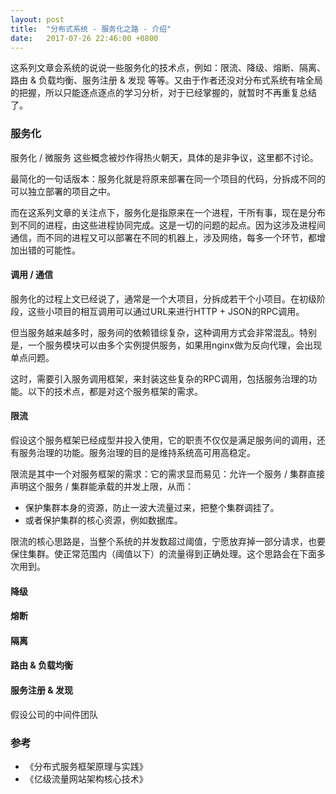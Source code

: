 ```yaml
---
layout: post
title:  "分布式系统 - 服务化之路 - 介绍"
date:   2017-07-26 22:46:00 +0800
---
```


这系列文章会系统的说说一些服务化的技术点，例如：限流、降级、熔断、隔离、路由 & 负载均衡、服务注册 & 发现 等等。又由于作者还没对分布式系统有啥全局的把握，所以只能逐点逐点的学习分析，对于已经掌握的，就暂时不再重复总结了。

### 服务化

服务化 / 微服务 这些概念被炒作得热火朝天，具体的是非争议，这里都不讨论。

最简化的一句话版本：服务化就是将原来部署在同一个项目的代码，分拆成不同的可以独立部署的项目之中。

而在这系列文章的关注点下，服务化是指原来在一个进程，干所有事，现在是分布到不同的进程，由这些进程协同完成。这是一切的问题的起点。因为这涉及进程间通信，而不同的进程又可以部署在不同的机器上，涉及网络，每多一个环节，都增加出错的可能性。

#### 调用 / 通信

服务化的过程上文已经说了，通常是一个大项目，分拆成若干个小项目。在初级阶段，这些小项目的相互调用可以通过URL来进行HTTP + JSON的RPC调用。

但当服务越来越多时，服务间的依赖错综复杂，这种调用方式会非常混乱。特别是，一个服务模块可以由多个实例提供服务，如果用nginx做为反向代理，会出现单点问题。

这时，需要引入服务调用框架，来封装这些复杂的RPC调用，包括服务治理的功能。以下的技术点，都是对这个服务框架的需求。

#### 限流

假设这个服务框架已经成型并投入使用，它的职责不仅仅是满足服务间的调用，还有服务治理的功能。服务治理的目的是维持系统高可用高稳定。

限流是其中一个对服务框架的需求：它的需求显而易见：允许一个服务 / 集群直接声明这个服务 / 集群能承载的并发上限，从而：

- 保护集群本身的资源，防止一波大流量过来，把整个集群调挂了。
- 或者保护集群的核心资源，例如数据库。

限流的核心思路是，当整个系统的并发数超过阈值，宁愿放弃掉一部分请求，也要保住集群。使正常范围内（阈值以下）的流量得到正确处理。这个思路会在下面多次用到。

#### 降级



#### 熔断

#### 隔离

#### 路由 & 负载均衡

#### 服务注册 & 发现

假设公司的中间件团队

### 参考

- 《分布式服务框架原理与实践》
- 《亿级流量网站架构核心技术》
